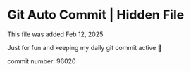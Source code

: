 # Git Auto Commit | Hidden File

This file was added Feb 12, 2025

Just for fun and keeping my daily git commit active 🤪

commit number: 96020
